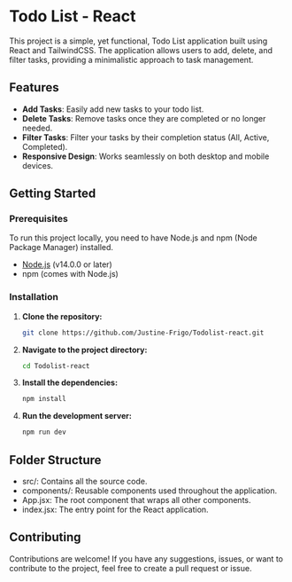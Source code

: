 # Todo List - React

This project is a simple, yet functional, Todo List application built using React and TailwindCSS. The application allows users to add, delete, and filter tasks, providing a minimalistic approach to task management. 

## Features

- **Add Tasks**: Easily add new tasks to your todo list.
- **Delete Tasks**: Remove tasks once they are completed or no longer needed.
- **Filter Tasks**: Filter your tasks by their completion status (All, Active, Completed).
- **Responsive Design**: Works seamlessly on both desktop and mobile devices.

## Getting Started

### Prerequisites

To run this project locally, you need to have Node.js and npm (Node Package Manager) installed.

- [Node.js](https://nodejs.org/) (v14.0.0 or later)
- npm (comes with Node.js)

### Installation

1. **Clone the repository:**

   ```bash
   git clone https://github.com/Justine-Frigo/Todolist-react.git
    ```
2. **Navigate to the project directory:**

    ```bash
    cd Todolist-react
    ```
3. **Install the dependencies:**

    ```bash
    npm install
    ```

4. **Run the development server:**

    ```bash
    npm run dev
    ```

## Folder Structure

- src/: Contains all the source code.
- components/: Reusable components used throughout the application.
- App.jsx: The root component that wraps all other components.
- index.jsx: The entry point for the React application.

## Contributing
Contributions are welcome! If you have any suggestions, issues, or want to contribute to the project, feel free to create a pull request or issue.
